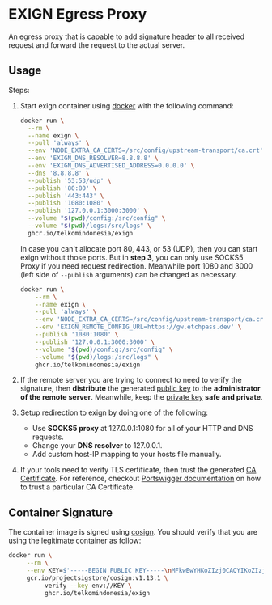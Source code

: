 # EXIGN Egress Proxy

An egress proxy that is capable to add [signature header](https://datatracker.ietf.org/doc/html/draft-cavage-http-signatures-12) to all received request and forward the request to the actual server.

## Usage

Steps:

1. Start exign container using [docker](https://docs.docker.com/desktop/) with the following command:

    ```bash
    docker run \
      --rm \
      --name exign \
      --pull 'always' \
      --env 'NODE_EXTRA_CA_CERTS=/src/config/upstream-transport/ca.crt' \
      --env 'EXIGN_DNS_RESOLVER=8.8.8.8' \
      --env 'EXIGN_DNS_ADVERTISED_ADDRESS=0.0.0.0' \
      --dns '8.8.8.8' \
      --publish '53:53/udp' \
      --publish '80:80' \
      --publish '443:443' \
      --publish '1080:1080' \
      --publish '127.0.0.1:3000:3000' \
      --volume "$(pwd)/config:/src/config" \
      --volume "$(pwd)/logs:/src/logs" \
      ghcr.io/telkomindonesia/exign
    ```

    In case you can't allocate port 80, 443, or 53 (UDP), then you can start exign without those ports. But in **step 3**, you can only use SOCKS5 Proxy if you need request redirection. Meanwhile port 1080 and 3000 (left side of `--publish` arguments) can be changed as necessary.

    ```bash
    docker run \
        --rm \
        --name exign \
        --pull 'always' \
        --env 'NODE_EXTRA_CA_CERTS=/src/config/upstream-transport/ca.crt' \
        --env 'EXIGN_REMOTE_CONFIG_URL=https://gw.etchpass.dev' \
        --publish '1080:1080' \
        --publish '127.0.0.1:3000:3000' \
        --volume "$(pwd)/config:/src/config" \
        --volume "$(pwd)/logs:/src/logs" \
        ghcr.io/telkomindonesia/exign
    ```

1. If the remote server you are trying to connect to need to verify the signature, then **distribute** the generated [public key](http://localhost:3000/config/signature/pubkey.pem?dl) to the **administrator of the remote server**. Meanwhile, keep the [private key](http://localhost:3000/config/signature/key.pem) **safe and private**.

1. Setup redirection to exign by doing one of the following:
    - Use **SOCKS5 proxy** at 127.0.0.1:1080 for all of your HTTP and DNS requests.
    - Change your **DNS resolver** to 127.0.0.1.
    - Add custom host-IP mapping to your hosts file manually.

1. If your tools need to verify TLS certificate, then trust the generated [CA Certificate](http://localhost:3000/config/transport/ca.crt?dl). For reference, checkout [Portswigger documentation](https://gw.etchpass.dev/index.html#:~:text=Portswigger%20documentation) on how to trust a particular CA Certificate.

## Container Signature

The container image is signed using [cosign](https://docs.sigstore.dev/cosign/overview/). You should verify that you are using the legitimate container as follow:

```bash
docker run \
     --rm \
     --env KEY=$'-----BEGIN PUBLIC KEY-----\nMFkwEwYHKoZIzj0CAQYIKoZIzj0DAQcDQgAEE3il8roBEOKz2Ogu5adrXSvoCbrL\nq3kbKfGJXVmTTinmNd3VJ/VbOS+kGoB/F++AtQRY7GcCrSIfWWsPf6YyVg==\n-----END PUBLIC KEY-----' \
     gcr.io/projectsigstore/cosign:v1.13.1 \
          verify --key env://KEY \
          ghcr.io/telkomindonesia/exign
```
